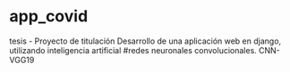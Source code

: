# app_covid
tesis - Proyecto de titulación
Desarrollo de una aplicación web en django, utilizando inteligencia artificial 
#redes neuronales convolucionales.
CNN-VGG19

